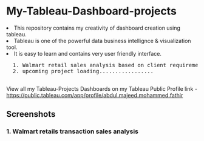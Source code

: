 # My-Tableau-Dashboard-projects

<li>This repository contains my creativity of dashboard creation using tableau.</li>
<li>Tableau is one of the powerful data business intellignce & visualization tool.</li>
<li>It is easy to learn and contains very user friendly interface. </li>


<pre>
  1. Walmart retail sales analysis based on client requirement    
  2. upcoming project loading.................           
  </pre>
  
  View all my Tableau-Projects Dashboards on my Tableau Public Profile link -
  https://public.tableau.com/app/profile/abdul.majeed.mohammed.fathir
  
  ## Screenshots

### 1.  Walmart retails transaction sales analysis
  
  
